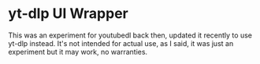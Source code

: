 # yt-dlp UI Wrapper

This was an experiment for youtubedl back then, updated it recently to use yt-dlp instead.
It's not intended for actual use, as I said, it was just an experiment but it may work, no warranties.
